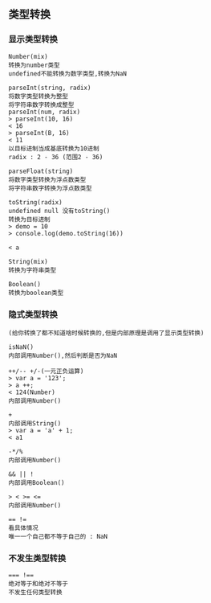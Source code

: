 ## 类型转换
### 显示类型转换

    Number(mix)
    转换为number类型
    undefined不能转换为数字类型,转换为NaN
    
    parseInt(string, radix)
    将数字类型转换为整型
    将字符串数字转换成整型
    parseInt(num, radix)
    > parseInt(10, 16)
    < 16
    > parseInt(B, 16)
    < 11
    以目标进制当成基底转换为10进制
    radix : 2 - 36 (范围2 - 36)
    
    parseFloat(string)
    将数字类型转换为浮点数类型
    将字符串数字转换为浮点数类型
    
    toString(radix)
    undefined null 没有toString()
    转换为目标进制
    > demo = 10
    > console.log(demo.toString(16))
    
    < a
    
    String(mix)
    转换为字符串类型
    
    Boolean()
    转换为boolean类型
    
### 隐式类型转换

    (给你转换了都不知道啥时候转换的,但是内部原理是调用了显示类型转换)
    
    isNaN()
    内部调用Number(),然后判断是否为NaN
    
    ++/-- +/-(一元正负运算)
    > var a = '123';
    > a ++;
    < 124(Number)
    内部调用Number()
    
    +
    内部调用String()
    > var a = 'a' + 1;
    < a1
    
    -*/%
    内部调用Number()
    
    && || !
    内部调用Boolean()
    
    > < >= <=
    内部调用Number()
    
    == !=
    看具体情况
    唯一一个自己都不等于自己的 : NaN
    
### 不发生类型转换
    
    === !==
    绝对等于和绝对不等于
    不发生任何类型转换
    
    
    
    